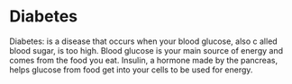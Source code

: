 # Diabetes
Diabetes: is a disease that occurs when your blood glucose, also c
alled blood sugar, is too high. Blood glucose is your main source
of energy and comes from the food you eat. Insulin, a hormone made
by the pancreas, helps glucose from food get into your cells to be
used for energy.
